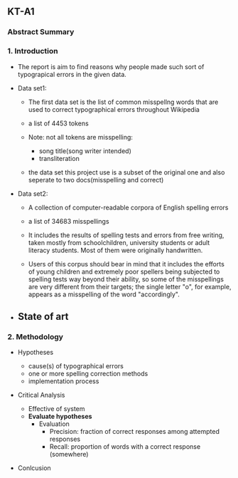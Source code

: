 ## KT-A1

### Abstract Summary

### 1. Introduction
+ The report is aim to find reasons why people made such sort of typograpical errors in the given data. 

+ Data set1:
	- The first data set is the list of common misspellng words that are used to correct typographical errors throughout Wikipedia
	- a list of 4453 tokens
	- Note: not all tokens are misspelling: 
		- song title(song writer intended)
		- transliteration

	- the data set this project use is a subset of the original one and also seperate to two docs(misspelling and correct)

+ Data set2:
	- A collection of computer-readable corpora of English spelling errors
	- a list of 34683 misspellings
	- It includes the results of spelling tests and errors from free writing, taken mostly from schoolchildren, university students or adult literacy students. Most of them were originally handwritten.

	- Users of this corpus should bear in mind that it includes the efforts of young children and extremely poor spellers being subjected to spelling tests way beyond their ability, so some of the misspellings are very different from their targets; the single letter "o", for example, appears as a misspelling of the word "accordingly".

+ State of art
	- 

### 2. Methodology

+ Hypotheses
	- cause(s) of typographical errors
	- one or more spelling correction methods
	- implementation process


+ Critical Analysis
	- Effective of system
	- **Evaluate hypotheses**
		- Evaluation
			- Precision: fraction of correct responses among attempted responses
			- Recall: proportion of words with a correct response (somewhere)
+ Conlcusion
